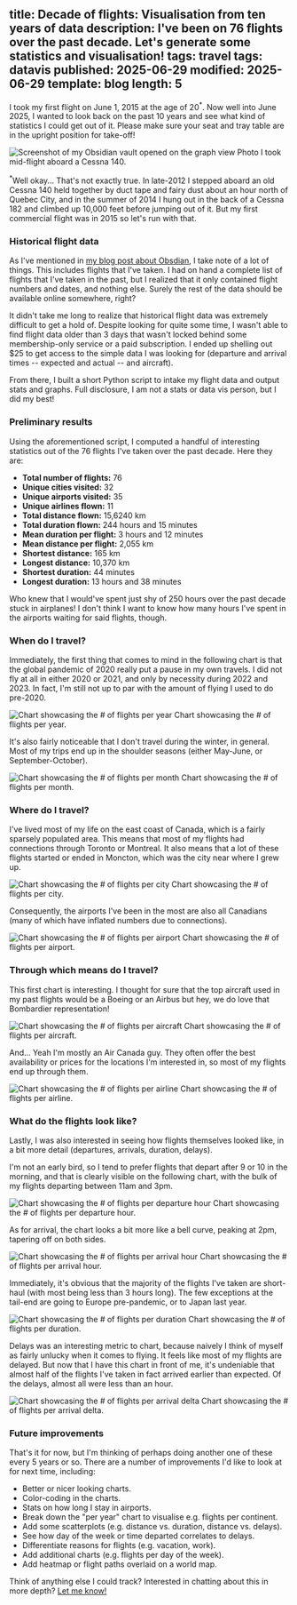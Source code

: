 title: Decade of flights: Visualisation from ten years of data
description: I've been on 76 flights over the past decade. Let's generate some statistics and visualisation!
tags: travel
tags: datavis
published: 2025-06-29
modified: 2025-06-29
template: blog
length: 5
---

<!-- TODO: Review meta tags -->
<!-- TODO: Check spelling + UK -->
<!-- TODO: Publish -->
<!-- TODO: Post on socials (Bluesky, LinkedIn) -->

I took my first flight on June 1, 2015 at the age of 20<sup>*</sup>. Now well into June 2025, I wanted to look back on the past 10 years and see what kind of statistics I could get out of it. Please make sure your seat and tray table are in the upright position for take-off!

![Screenshot of my Obsidian vault opened on the graph view](/static/images/decade-of-flights/cessna-140.jpg)
<span class="img-caption">Photo I took mid-flight aboard a Cessna 140.</span>

<span class="text-small"><sup>*</sup>Well okay... That's not exactly true. In late-2012 I stepped aboard an old Cessna 140 held together by duct tape and fairy dust about an hour north of Quebec City, and in the summer of 2014 I hung out in the back of a Cessna 182 and climbed up 10,000 feet before jumping out of it. But my first commercial flight was in 2015 so let's run with that.</span>

### Historical flight data

As I've mentioned in [my blog post about Obsdian](/obsidian), I take note of a lot of things. This includes flights that I've taken. I had on hand a complete list of flights that I've taken in the past, but I realized that it only contained flight numbers and dates, and nothing else. Surely the rest of the data should be available online somewhere, right?

It didn't take me long to realize that historical flight data was extremely difficult to get a hold of. Despite looking for quite some time, I wasn't able to find flight data older than 3 days that wasn't locked behind some membership-only service or a paid subscription. I ended up shelling out $25 to get access to the simple data I was looking for (departure and arrival times -- expected and actual -- and aircraft).

From there, I built a short Python script to intake my flight data and output stats and graphs. Full disclosure, I am not a stats or data vis person, but I did my best!

### Preliminary results

Using the aforementioned script, I computed a handful of interesting statistics out of the 76 flights I've taken over the past decade. Here they are:

- **Total number of flights:** 76
- **Unique cities visited:** 32
- **Unique airports visited:** 35
- **Unique airlines flown:** 11
- **Total distance flown:** 15,6240 km
- **Total duration flown:** 244 hours and 15 minutes
- **Mean duration per flight:** 3 hours and 12 minutes
- **Mean distance per flight:** 2,055 km
- **Shortest distance:** 165 km
- **Longest distance:** 10,370 km
- **Shortest duration:** 44 minutes
- **Longest duration:** 13 hours and 38 minutes

Who knew that I would've spent just shy of 250 hours over the past decade stuck in airplanes! I don't think I want to know how many hours I've spent in the airports waiting for said flights, though.

### When do I travel?

Immediately, the first thing that comes to mind in the following chart is that the global pandemic of 2020 really put a pause in my own travels. I did not fly at all in either 2020 or 2021, and only by necessity during 2022 and 2023. In fact, I'm still not up to par with the amount of flying I used to do pre-2020.

![Chart showcasing the # of flights per year](/static/images/decade-of-flights/flights_per_year.png)
<span class="img-caption">Chart showcasing the # of flights per year.</span>

It's also fairly noticeable that I don't travel during the winter, in general. Most of my trips end up in the shoulder seasons (either May-June, or September-October).

![Chart showcasing the # of flights per month](/static/images/decade-of-flights/flights_per_month.png)
<span class="img-caption">Chart showcasing the # of flights per month.</span>

### Where do I travel?

I've lived most of my life on the east coast of Canada, which is a fairly sparsely populated area. This means that most of my flights had connections through Toronto or Montreal. It also means that a lot of these flights started or ended in Moncton, which was the city near where I grew up.

![Chart showcasing the # of flights per city](/static/images/decade-of-flights/flights_per_city.png)
<span class="img-caption">Chart showcasing the # of flights per city.</span>

Consequently, the airports I've been in the most are also all Canadians (many of which have inflated numbers due to connections).

![Chart showcasing the # of flights per airport](/static/images/decade-of-flights/flights_per_airport.png)
<span class="img-caption">Chart showcasing the # of flights per airport.</span>

### Through which means do I travel?

This first chart is interesting. I thought for sure that the top aircraft used in my past flights would be a Boeing or an Airbus but hey, we do love that Bombardier representation!

![Chart showcasing the # of flights per aircraft](/static/images/decade-of-flights/flights_per_aircraft.png)
<span class="img-caption">Chart showcasing the # of flights per aircraft.</span>

And... Yeah I'm mostly an Air Canada guy. They often offer the best availability or prices for the locations I'm interested in, so most of my flights end up through them.

![Chart showcasing the # of flights per airline](/static/images/decade-of-flights/flights_per_airline.png)
<span class="img-caption">Chart showcasing the # of flights per airline.</span>

### What do the flights look like?

Lastly, I was also interested in seeing how flights themselves looked like, in a bit more detail (departures, arrivals, duration, delays).

I'm not an early bird, so I tend to prefer flights that depart after 9 or 10 in the morning, and that is clearly visible on the following chart, with the bulk of my flights departing between 11am and 3pm.

![Chart showcasing the # of flights per departure hour](/static/images/decade-of-flights/flights_per_departure_hour.png)
<span class="img-caption">Chart showcasing the # of flights per departure hour.</span>

As for arrival, the chart looks a bit more like a bell curve, peaking at 2pm, tapering off on both sides.

![Chart showcasing the # of flights per arrival hour](/static/images/decade-of-flights/flights_per_arrival_hour.png)
<span class="img-caption">Chart showcasing the # of flights per arrival hour.</span>

Immediately, it's obvious that the majority of the flights I've taken are short-haul (with most being less than 3 hours long). The few exceptions at the tail-end are going to Europe pre-pandemic, or to Japan last year.

![Chart showcasing the # of flights per duration](/static/images/decade-of-flights/flights_per_duration.png)
<span class="img-caption">Chart showcasing the # of flights per duration.</span>

Delays was an interesting metric to chart, because naively I think of myself as fairly unlucky when it comes to flying. It feels like most of my flights are delayed. But now that I have this chart in front of me, it's undeniable that almost half of the flights I've taken in fact arrived earlier than expected. Of the delays, almost all were less than an hour.

![Chart showcasing the # of flights per arrival delta](/static/images/decade-of-flights/flights_per_arrival_delta_30m.png)
<span class="img-caption">Chart showcasing the # of flights per arrival delta.</span>

### Future improvements

That's it for now, but I'm thinking of perhaps doing another one of these every 5 years or so. There are a number of improvements I'd like to look at for next time, including:

- Better or nicer looking charts.
- Color-coding in the charts.
- Stats on how long I stay in airports.
- Break down the "per year" chart to visualise e.g. flights per continent.
- Add some scatterplots (e.g. distance vs. duration, distance vs. delays).
- See how day of the week or time departed correlates to delays.
- Differentiate reasons for flights (e.g. vacation, work).
- Add additional charts (e.g. flights per day of the week).
- Add heatmap or flight paths overlaid on a world map.


Think of anything else I could track? Interested in chatting about this in more depth? [Let me know!](/contact)
